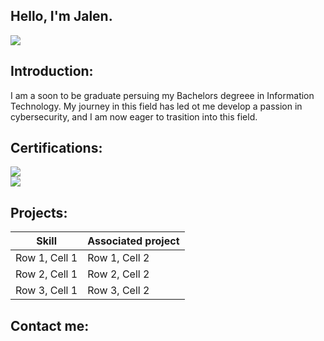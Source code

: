 ## Hello, I'm Jalen.
<a href="www.linkedin.com/in/jalen-morgan-b7173113a"><img src="https://img.shields.io/badge/LinkedIn-0077B5?style=for-the-badge&logo=linkedin&logoColor=white" /></a>


## Introduction:
I am a soon to be graduate persuing my Bachelors degreee in Information Technology. My journey in this field has led ot me develop a passion in cybersecurity, and I am now eager to trasition into this field.

## Certifications:
<img src="https://img.shields.io/badge/Google%20Cybersecurity-green?style=flat"><br>
<img src="https://img.shields.io/badge/CompTIA%20Security%2B-red?style=flat">


## Projects:

| Skill                      | Associated project   |   
|----------------------------|----------------------|
| Row 1, Cell 1              | Row 1, Cell 2        | 
| Row 2, Cell 1              | Row 2, Cell 2        | 
| Row 3, Cell 1              | Row 3, Cell 2        |


## Contact me:



